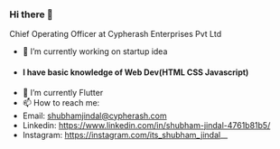 ### Hi there 👋

Chief Operating Officer at Cypherash Enterprises Pvt Ltd

- 🔭 I’m currently working on startup idea
- #### I have basic knowledge of Web Dev(HTML CSS Javascript)
- 🌱 I’m currently Flutter
- 📫 How to reach me: 
- Email: shubhamjindal@cypherash.com
- Linkedin: https://www.linkedin.com/in/shubham-jindal-4761b81b5/
- Instagram: https://instagram.com/its_shubham_jindal__
